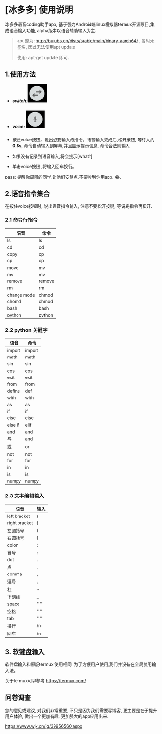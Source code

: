 # [冰多多] 使用说明

冰多多语音coding助手app, 基于强力Android端linux模拟器termux开源项目,集成语音输入功能, alpha版本以语音辅助输入为主.

> apt 源为: http://butubs.cn/dists/stable/main/binary-aarch64/ , 暂时未签名, 因此无法使用apt update
>
> 使用: apt-get update 即可.

## 1.使用方法

- ##### switch:![](https://raw.githubusercontent.com/bingduoduo1/public_doc/master/images/switch_btn.png)

- ##### voice: ![](https://raw.githubusercontent.com/bingduoduo1/public_doc/master/images/voice_btn.png)

- 按住voice按钮，说出想要输入的指令，语音输入完成后,松开按钮, 等待大约**0.8s**, 命令自动输入到屏幕,并且显示提示信息, 命令合法则输入

- 如果没有记录到语音输入,将会提示[what?] 

- 单击voice按钮 ,将输入回车换行。

pass: 提醒你周围的同学,让他们安静点,不要吵到你用app, :joy:.

## 2.语音指令集合

在按住voice按钮时, 说出语音指令输入, 注意不要松开按键, 等说完指令再松开.

### 2.1 命令行指令

| 语音        | 命令   |
| ----------- | ------ |
| ls          | ls     |
| cd          | cd     |
| copy        | cp     |
| cp          | cp     |
| move        | mv     |
| mv          | mv     |
| remove      | remove |
| rm          | rm     |
| change mode | chmod  |
| chomd       | chmod  |
| bash        | bash   |
| python      | python |

### 2.2 python 关键字

| 语音    | 命令   |
| ------- | ------ |
| import  | import |
| math    | math   |
| sin     | sin    |
| cos     | cos    |
| exit    | exit   |
| from    | from   |
| define  | def    |
| with    | with   |
| as      | as     |
| if      | if     |
| else    | else   |
| else if | elif   |
| and     | and    |
| 与      | and    |
| 或      | or     |
| not     | not    |
| for     | for    |
| in      | in     |
| is      | is     |
| numpy   | numpy  |

 

### 2.3 文本编辑输入

| 语音          | 输入   |
| ------------- | ------ |
| left bracket  | (      |
| right bracket | )      |
| 左圆括号      | (      |
| 右圆括号      | )      |
| colon         | :      |
| 冒号          | :      |
| dot           | .      |
| 点            | .      |
| comma         | ,      |
| 逗号          | ,      |
| 杠            | -      |
| 下划线        | _      |
| space         | " "    |
| 空格          | " "    |
| tab           | "    " |
| 换行          | \n     |
| 回车          | \n     |



## 3. 软键盘输入

软件盘输入和原版termux 使用相同, 为了方便用户使用,我们并没有在全局禁用输入法。

关于termux可以参考 https://termux.com/

## 问卷调查

您的意见或建议, 对我们非常重要, 不只是因为我们需要写博客, 更主要是在于提升用户体验, 做出一个更加有趣, 更加强大的app应用出来.

https://www.wjx.cn/jq/39956560.aspx
